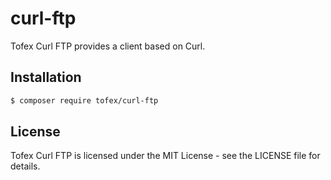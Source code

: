 # curl-ftp

Tofex Curl FTP provides a client based on Curl.

## Installation

```bash
$ composer require tofex/curl-ftp
```

## License

Tofex Curl FTP is licensed under the MIT License - see the LICENSE file for details.
